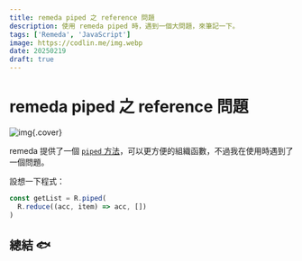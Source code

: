 ```yaml
---
title: remeda piped 之 reference 問題
description: 使用 remeda piped 時，遇到一個大問題，來筆記一下。
tags: ['Remeda', 'JavaScript']
image: https://codlin.me/img.webp
date: 20250219
draft: true
---
```


# remeda piped 之 reference 問題

![img](/img.webp){.cover}

remeda 提供了一個 [`piped` 方法](https://remedajs.com/docs/#piped)，可以更方便的組織函數，不過我在使用時遇到了一個問題。

設想一下程式：

```ts
const getList = R.piped(
  R.reduce((acc, item) => acc, [])
)
```

## 總結 🐟

